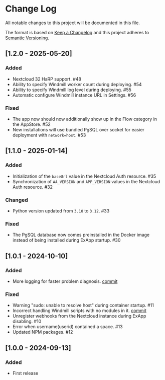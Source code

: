 <!--
  - SPDX-FileCopyrightText: 2024 Nextcloud GmbH and Nextcloud contributors
  - SPDX-License-Identifier: MIT
-->
# Change Log

All notable changes to this project will be documented in this file.

The format is based on [Keep a Changelog](http://keepachangelog.com/)
and this project adheres to [Semantic Versioning](http://semver.org/).

## [1.2.0 - 2025-05-20]

### Added

- Nextcloud 32 HaRP support. #48
- Ability to specify Windmill worker count during deploying. #54
- Ability to specify Windmill log level during deploying. #55
- Automatic configure Windmill instance URL in Settings. #56

### Fixed

- The app now should now additionally show up in the Flow category in the AppStore. #52
- New installations will use bundled PgSQL over socket for easier deployment with `network=host`. #53

## [1.1.0 - 2025-01-14]

### Added

- Initialization of the `baseUrl` value in the Nextcloud Auth resource. #35
- Synchronization of `AA_VERSION` and `APP_VERSION` values in the Nextcloud Auth resource. #32

### Changed

- Python version updated from `3.10` to `3.12`. #33

### Fixed

- The PgSQL database now comes preinstalled in the Docker image instead of being installed during ExApp startup. #30

## [1.0.1 - 2024-10-10]

### Added

- More logging for faster problem diagnosis. [commit](https://github.com/nextcloud/flow/commit/e52c501144761e73b81b156423af034c191797aa)

### Fixed

- Warning "sudo: unable to resolve host" during container startup. #11
- Incorrect handling Windmill scripts with no modules in it. [commit](https://github.com/nextcloud/flow/commit/c8bf8309e85b14c2b36913469a38291f2c480b53)
- Unregister webhooks from the Nextcloud instance during ExApp disabling. #10
- Error when username(userid) contained a space. #13
- Updated NPM packages. #12

## [1.0.0 - 2024-09-13]

### Added

- First release
